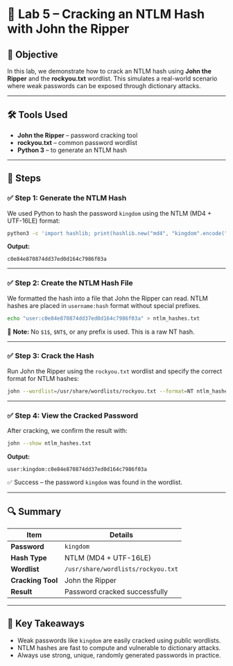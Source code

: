 # 🔐 Lab 5 – Cracking an NTLM Hash with John the Ripper

## 🧠 Objective

In this lab, we demonstrate how to crack an NTLM hash using **John the Ripper** and the **rockyou.txt** wordlist. This simulates a real-world scenario where weak passwords can be exposed through dictionary attacks.

---

## 🛠️ Tools Used

- **John the Ripper** – password cracking tool  
- **rockyou.txt** – common password wordlist  
- **Python 3** – to generate an NTLM hash  

---

## 🧪 Steps

### ✅ Step 1: Generate the NTLM Hash

We used Python to hash the password `kingdom` using the NTLM (MD4 + UTF-16LE) format:

```bash
python3 -c 'import hashlib; print(hashlib.new("md4", "kingdom".encode("utf-16le")).hexdigest())'
```

**Output:**
```
c0e84e870874dd37ed0d164c7986f03a
```

---

### ✅ Step 2: Create the NTLM Hash File

We formatted the hash into a file that John the Ripper can read. NTLM hashes are placed in `username:hash` format without special prefixes.

```bash
echo "user:c0e84e870874dd37ed0d164c7986f03a" > ntlm_hashes.txt
```

🛑 **Note:** No `$1$`, `$NT$`, or any prefix is used. This is a raw NT hash.

---

### ✅ Step 3: Crack the Hash

Run John the Ripper using the `rockyou.txt` wordlist and specify the correct format for NTLM hashes:

```bash
john --wordlist=/usr/share/wordlists/rockyou.txt --format=NT ntlm_hashes.txt
```

---

### ✅ Step 4: View the Cracked Password

After cracking, we confirm the result with:

```bash
john --show ntlm_hashes.txt
```

**Output:**
```
user:kingdom:c0e84e870874dd37ed0d164c7986f03a
```

✅ Success – the password `kingdom` was found in the wordlist.

---

## 🔍 Summary

| Item | Details |
|------|---------|
| **Password** | `kingdom` |
| **Hash Type** | NTLM (MD4 + UTF-16LE) |
| **Wordlist** | `/usr/share/wordlists/rockyou.txt` |
| **Cracking Tool** | John the Ripper |
| **Result** | Password cracked successfully |

---

## 🧠 Key Takeaways

- Weak passwords like `kingdom` are easily cracked using public wordlists.
- NTLM hashes are fast to compute and vulnerable to dictionary attacks.
- Always use strong, unique, randomly generated passwords in practice.
